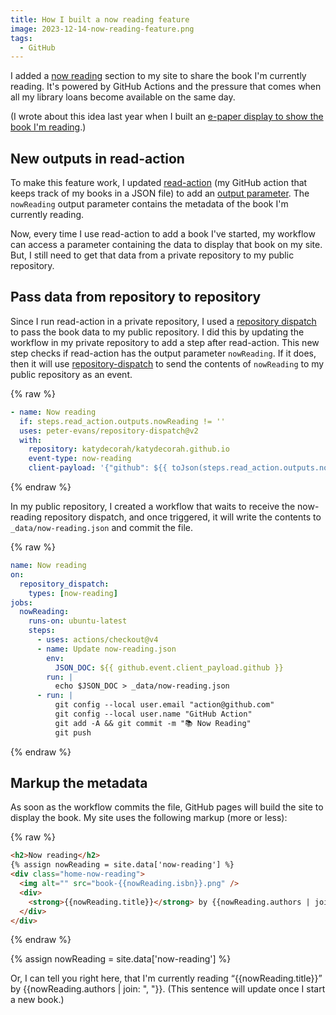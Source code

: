 ```yaml
---
title: How I built a now reading feature
image: 2023-12-14-now-reading-feature.png
tags:
  - GitHub
---
```


I added a [now reading]({{site.url}}#now-reading) section to my site to share the book I'm currently reading. It's powered by GitHub Actions and the pressure that comes when all my library loans become available on the same day.

(I wrote about this idea last year when I built an [e-paper display to show the book I'm reading](/code/now-reading/).)

## New outputs in read-action

To make this feature work, I updated [read-action](https://github.com/katydecorah/read-action) (my GitHub action that keeps track of my books in a JSON file) to add an [output parameter](https://docs.github.com/en/actions/using-workflows/workflow-commands-for-github-actions#setting-an-output-parameter). The `nowReading` output parameter contains the metadata of the book I'm currently reading.

Now, every time I use read-action to add a book I've started, my workflow can access a parameter containing the data to display that book on my site. But, I still need to get that data from a private repository to my public repository.

## Pass data from repository to repository

Since I run read-action in a private repository, I used a [repository dispatch](https://docs.github.com/en/actions/using-workflows/events-that-trigger-workflows#repository_dispatch) to pass the book data to my public repository. I did this by updating the workflow in my private repository to add a step after read-action. This new step checks if read-action has the output parameter `nowReading`. If it does, then it will use [repository-dispatch](https://github.com/peter-evans/repository-dispatch) to send the contents of `nowReading` to my public repository as an event.

{% raw %}

```yaml
- name: Now reading
  if: steps.read_action.outputs.nowReading != ''
  uses: peter-evans/repository-dispatch@v2
  with:
    repository: katydecorah/katydecorah.github.io
    event-type: now-reading
    client-payload: '{"github": ${{ toJson(steps.read_action.outputs.nowReading) }}}'
```

{% endraw %}

In my public repository, I created a workflow that waits to receive the now-reading repository dispatch, and once triggered, it will write the contents to `_data/now-reading.json` and commit the file.

{% raw %}

```yaml
name: Now reading
on:
  repository_dispatch:
    types: [now-reading]
jobs:
  nowReading:
    runs-on: ubuntu-latest
    steps:
      - uses: actions/checkout@v4
      - name: Update now-reading.json
        env:
          JSON_DOC: ${{ github.event.client_payload.github }}
        run: |
          echo $JSON_DOC > _data/now-reading.json
      - run: |
          git config --local user.email "action@github.com"
          git config --local user.name "GitHub Action"
          git add -A && git commit -m "📚 Now Reading"
          git push
```

{% endraw %}

## Markup the metadata

As soon as the workflow commits the file, GitHub pages will build the site to display the book. My site uses the following markup (more or less):

{% raw %}

```html
<h2>Now reading</h2>
{% assign nowReading = site.data['now-reading'] %}
<div class="home-now-reading">
  <img alt="" src="book-{{nowReading.isbn}}.png" />
  <div>
    <strong>{{nowReading.title}}</strong> by {{nowReading.authors | join: ", "}}
  </div>
</div>
```

{% endraw %}

{% assign nowReading = site.data['now-reading'] %}

Or, I can tell you right here, that I'm currently reading &ldquo;{{nowReading.title}}&rdquo; by {{nowReading.authors | join: ", "}}. (This sentence will update once I start a new book.)
